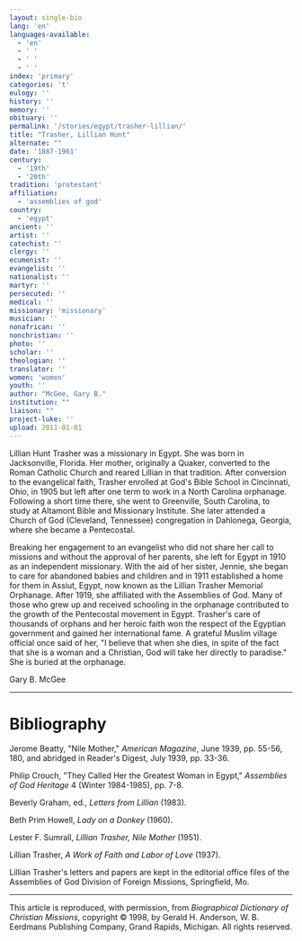 ```yaml
---
layout: single-bio
lang: 'en'
languages-available:
  - 'en'
  - ' '
  - ' '
  - ' '
index: 'primary'
categories: 't'
eulogy: ''
history: ''
memory: ''
obituary: ''
permalink: '/stories/egypt/trasher-lillian/'
title: "Trasher, Lillian Hunt"
alternate: ""
date: '1887-1961'
century:
  - '19th'
  - '20th'
tradition: 'protestant'
affiliation:
  - 'assemblies of god'
country:
  - 'egypt'
ancient: ''
artist: ''
catechist: ''
clergy: ''
ecumenist: ''
evangelist: ''
nationalist: ''
martyr: ''
persecuted: ''
medical: ''
missionary: 'missionary'
musician: ''
nonafrican: ''
nonchristian: ''
photo: ''
scholar: ''
theologian: ''
translator: ''
women: 'women'
youth: ''
author: "McGee, Gary B."
institution: ""
liaison: ""
project-luke: ''
upload: 2011-01-01
---
```




Lillian Hunt Trasher was a missionary in Egypt. She was born in Jacksonville, Florida. Her mother, originally a Quaker, converted to the Roman Catholic Church and reared Lillian in that tradition. After conversion to the evangelical faith, Trasher enrolled at God's Bible School in Cincinnati, Ohio, in 1905 but left after one term to work in a North Carolina orphanage. Following a short time there, she went to Greenville, South Carolina, to study at Altamont Bible and Missionary Institute. She later attended a Church of God (Cleveland, Tennessee) congregation in Dahlonega, Georgia, where she became a Pentecostal.

Breaking her engagement to an evangelist who did not share her call to missions and without the approval of her parents, she left for Egypt in 1910 as an independent missionary. With the aid of her sister, Jennie, she began to care for abandoned babies and children and in 1911 established a home for them in Assiut, Egypt, now known as the Lillian Trasher Memorial Orphanage. After 1919, she affiliated with the Assemblies of God. Many of those who grew up and received schooling in the orphanage contributed to the growth of the Pentecostal movement in Egypt. Trasher's care of thousands of orphans and her heroic faith won the respect of the Egyptian government and gained her international fame. A grateful Muslim village official once said of her, "I believe that when she dies, in spite of the fact that she is a woman and a Christian, God will take her directly to paradise." She is buried at the orphanage.

Gary B. McGee

---

# Bibliography

Jerome Beatty, "Nile Mother," *American Magazine*, June 1939, pp. 55-56, 180, and abridged in Reader's Digest, July 1939, pp. 33-36.

Philip Crouch, "They Called Her the Greatest Woman in Egypt," *Assemblies of God Heritage* 4 (Winter 1984-1985), pp. 7-8.

Beverly Graham, ed., *Letters from Lillian* (1983).

Beth Prim Howell, *Lady on a Donkey* (1960).

Lester F. Sumrall, *Lillian Trasher, Nile Mother* (1951).

Lillian Trasher, *A Work of Faith and Labor of Love* (1937).

Lillian Trasher's letters and papers are kept in the editorial office files of the Assemblies of God Division of Foreign Missions, Springfield, Mo.

---

This article is reproduced, with permission, from *Biographical Dictionary of Christian Missions*, copyright © 1998, by Gerald H. Anderson, W. B. Eerdmans Publishing Company, Grand Rapids, Michigan. All rights reserved.
